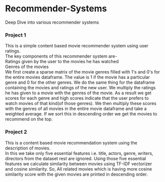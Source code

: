 # Recommender-Systems
Deep Dive into various recommender systems  
### Project 1
This is a  simple content based movie recommender system using user ratings.  
The key components of this recommender system are-  
Ratings given by the user to the movies he has watched  
Genres of the movies  
We first create a sparse matrix of the movie genres filled with 1's and 0's for the entire movies dataframe. The value is 1 if the movie has a particular genre and 0 for the other genres. We do the same thing for the dataframe containing the movies and ratings of the new user. We multiply the ratings he has given to a movie with the genres of the movie. As a result we get scores for each genre and high scores indicate that the user prefers to watch movies of that kind(of those genres). We then multiply these scores with the genres of all movies in the entire movie dataframe and take a weighted average. If we sort this in descending order we get the movies to recommend on the top.  

### Project 2
This is a content based movie recommendation system using the description of movies.  
In this we take only five essential features i.e. title, actors, genre, writers, directors from the dataset rest are ignored. Using those five essential features we calculate similarity between movies using TF-IDF vectorizer and cosine similarity. So, All related movies which is having more cosine similarity score with the given movies are printed in descending order.
